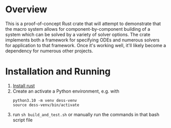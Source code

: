 # Overview
This is a proof-of-concept Rust crate that will attempt to demonstrate that the macro system allows for component-by-component building of a system which can be solved by a variety of solver options.  The crate implements both a framework for specifying ODEs and numerous solvers for application to that framework. Once it's working well, it'll likely become a dependency for numerous other projects.  

# Installation and Running
1. [Install rust](https://www.ecosia.org/search?q=rustup%20instal&addon=firefox&addonversion=4.1.0&method=topbar)
1. Create an activate a Python environment, e.g. with
    ```
    python3.10 -m venv dess-venv
    source dess-venv/bin/activate
    ```
1. run `sh build_and_test.sh` or manually run the commands in that bash script file 
